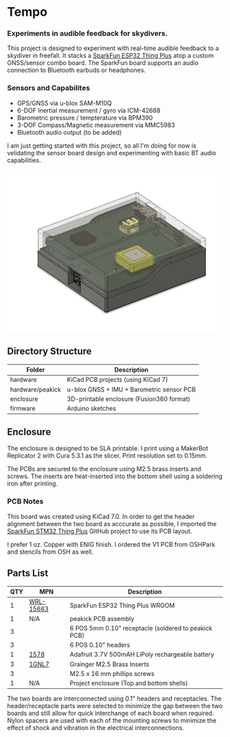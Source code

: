 # Tempo

### Experiments in audible feedback for skydivers.

This project is designed to experiment with real-time audible feedback to a skydiver in freefall. It stacks a [SparkFun ESP32 Thing Plus](https://github.com/sparkfun/STM32_Thing_Plus) atop a custom GNSS/sensor combo board. The SparkFun board supports an audio connection to Bluetooth earbuds or headphones.

### Sensors and Capabilites

- GPS/GNSS via u-blox SAM-M10Q
- 6-DOF Inertial measurement / gyro via ICM-42688
- Barometric pressure / tempterature via BPM390
- 3-DOF Compass/Magnetic measurement via MMC5983
- Bluetooth audio output (to be added)

I am just getting started with this project, so all I'm doing for now is velidating the sensor board design and experimenting with basic BT audio capabilities.

![temp assembly](images/tempo-assembly.png)

## Directory Structure

| Folder      | Description |
| ----------- | ----------- |
| hardware    | KiCad PCB projects (using KiCad 7)    |
| hardware/peakick | u-blox GNSS + IMU + Barometric sensor PCB |
| enclosure    | 3D-printable enclosure (Fusion360 format)
| firmware    | Arduino sketches       |

## Enclosure

The enclosure is designed to be SLA printable. I print using a MakerBot Replicator 2 with Cura 5.3.1 as the slicer. Print resolution set to 0.15mm.

The PCBs are secured to the enclosure using M2.5 brass inserts and screws. The inserts are heat-inserted into the bottom shell using a soldering iron after printing.

### PCB Notes

This board was created using KiCad 7.0.  In order to get the header alignment between the two board as acccurate as possible, I imported the [SparkFun STM32 Thing Plus](https://github.com/sparkfun/STM32_Thing_Plus) GitHub project to use its PCB layout. 

I prefer 1 oz. Copper with ENIG finish. I ordered the V1 PCB from OSHPark and stencils from OSH as well.

## Parts List

| QTY | MPN      | Description |
|----| ----------- | ----------- |
| 1 | [WRL-15663](https://www.digikey.com/en/products/detail/sparkfun-electronics/WRL-15663/11506265)   | SparkFun ESP32 Thing Plus WROOM
| 1 | N/A   | peakick PCB assembly
| 3  |       | 6 POS 5mm 0.10" receptacle (soldered to peakick PCB)
| 3  |       | 6 POS 0.10" headers
| 1 | [1578](https://www.digikey.com/en/products/detail/adafruit-industries-llc/1578/5054539?utm_adgroup=Battery%20Products&utm_source=google&utm_medium=cpc&utm_campaign=Dynamic%20Search_EN_RLSA_Buyers&utm_term=&utm_content=Battery%20Products&utm_id=go_cmp-175054755_adg-15264279675_ad-399492818526_aud-505192123430:dsa-53357708014_dev-c_ext-_prd-_sig-Cj0KCQjwm66pBhDQARIsALIR2zAggpxuq8dQv4im2FGo1CqTU3N75aE9USMP6jGWoU6Vr5h_xDsHwy8aAp_DEALw_wcB&gclid=Cj0KCQjwm66pBhDQARIsALIR2zAggpxuq8dQv4im2FGo1CqTU3N75aE9USMP6jGWoU6Vr5h_xDsHwy8aAp_DEALw_wcB) | Adafruit 3.7V 500mAH LiPoly rechargeable battery
| 3 | [1GNL7](https://www.grainger.com/product/GRAINGER-APPROVED-Heat-Set-Insert-M2-5-0-45-1GNL7) | Grainger M2.5 Brass Inserts
| 3 |       | M2.5 x 16 mm phillips screws
| 1 | N/A   | Project enclosure (Top and bottom shells)

The two boards are interconnected using 0.1" headers and receptacles. The header/receptacle parts were selected to minimize the gap between the two boards and still allow for quick interchange of each board when required. Nylon spacers are used with each of the mounting screws to minimize the effect of shock and vibration in the electrical interconnections.